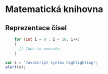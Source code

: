 # Matematická knihovna
## Reprezentace čísel 
```C
    for (int i = 0 ; i < 10; i++)
    {
      // Code to execute.
    }
```
```javascript
var s = "JavaScript syntax highlighting";
alert(s);
```

